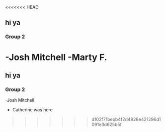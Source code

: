 <<<<<<< HEAD
## hi ya


### Group 2
-Josh Mitchell
-Marty F.
=======
## hi ya


### Group 2
-Josh Mitchell 

- Catherine was here
>>>>>>> d102f71bebb4f2d4828e421296d1091e3d625b5f
